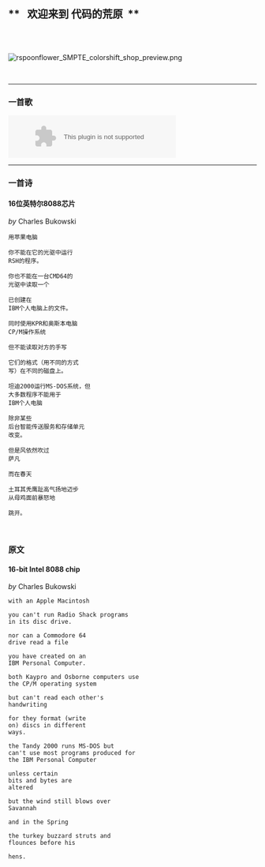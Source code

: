 ## **   **欢迎来到  代码的荒原**  **
<br>
<br>

![rspoonflower_SMPTE_colorshift_shop_preview.png](https://i.loli.net/2018/03/08/5aa1565bf1e6a.png)

<br>

****
### **一首歌**

<embed src="//music.163.com/style/swf/widget.swf?sid=22684158&type=2&auto=1&width=320&height=66" width="340" height="86"  allowNetworking="all">

****
### **一首诗**

#### **16位英特尔8088芯片**
*by* Charles Bukowski

```
用苹果电脑

你不能在它的光驱中运行
RSH的程序。

你也不能在一台CMD64的
光驱中读取一个

已创建在
IBM个人电脑上的文件。

同时使用KPR和奥斯本电脑
CP/M操作系统

但不能读取对方的手写

它们的格式（用不同的方式
写）在不同的磁盘上。

坦迪2000运行MS-DOS系统，但
大多数程序不能用于
IBM个人电脑

除非某些
后台智能传送服务和存储单元
改变。

但是风依然吹过
萨凡

而在春天

土耳其秃鹰趾高气扬地迈步
从母鸡面前暴怒地

跳开。
```
<br>

### 原文

#### **16-bit Intel 8088 chip**
*by* Charles Bukowski
 
```
with an Apple Macintosh

you can't run Radio Shack programs
in its disc drive.

nor can a Commodore 64
drive read a file

you have created on an
IBM Personal Computer.

both Kaypro and Osborne computers use
the CP/M operating system

but can't read each other's
handwriting

for they format (write
on) discs in different
ways.

the Tandy 2000 runs MS-DOS but
can't use most programs produced for
the IBM Personal Computer

unless certain
bits and bytes are
altered

but the wind still blows over
Savannah

and in the Spring

the turkey buzzard struts and
flounces before his

hens.
```
